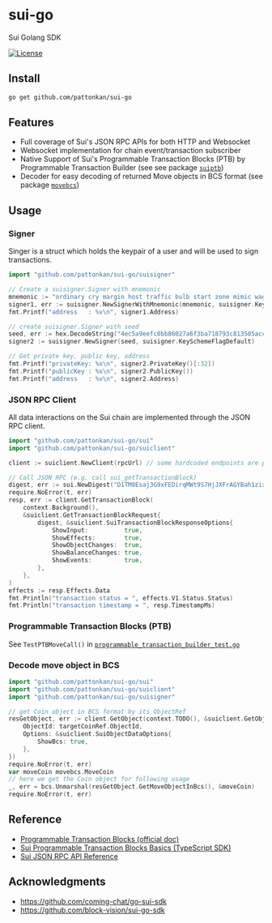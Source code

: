 # sui-go
Sui Golang SDK

[![License](https://img.shields.io/badge/license-Apache-green.svg)](https://github.com/pattonkan/sui-go/blob/main/LICENSE)

## Install

```sh
go get github.com/pattonkan/sui-go
```

## Features

* Full coverage of Sui's JSON RPC APIs for both HTTP and Websocket
* Websocket implementation for chain event/transaction subscriber
* Native Support of Sui's Programmable Transaction Blocks (PTB) by Programmable Transaction Builder (see see package [`suiptb`](sui/suiptb))
* Decoder for easy decoding of returned Move objects in BCS format (see package [`movebcs`](sui/movebcs))

## Usage

### Signer

Singer is a struct which holds the keypair of a user and will be used to sign transactions.

```go
import "github.com/pattonkan/sui-go/suisigner"

// Create a suisigner.Signer with mnemonic
mnemonic := "ordinary cry margin host traffic bulb start zone mimic wage fossil eight diagram clay say remove add atom"
signer1, err := suisigner.NewSignerWithMnemonic(mnemonic, suisigner.KeySchemeFlagEd25519)
fmt.Printf("address   : %v\n", signer1.Address)

// create suisigner.Signer with seed
seed, err := hex.DecodeString("4ec5a9eefc0bb86027a6f3ba718793c813505acc25ed09447caf6a069accdd4b")
signer2 := suisigner.NewSigner(seed, suisigner.KeySchemeFlagDefault)

// Get private key, public key, address
fmt.Printf("privateKey: %x\n", signer2.PrivateKey()[:32])
fmt.Printf("publicKey : %x\n", signer2.PublicKey())
fmt.Printf("address   : %v\n", signer2.Address)
```

### JSON RPC Client

All data interactions on the Sui chain are implemented through the JSON RPC client.

```go
import "github.com/pattonkan/sui-go/sui"
import "github.com/pattonkan/sui-go/suiclient"

client := suiclient.NewClient(rpcUrl) // some hardcoded endpoints are provided e.g. conn.TestnetEndpointUrl

// Call JSON RPC (e.g. call sui_getTransactionBlock)
digest, err := sui.NewDigest("D1TM8Esaj3G9xFEDirqMWt9S7HjJXFrAGYBah1zixWTL")
require.NoError(t, err)
resp, err := client.GetTransactionBlock(
    context.Background(),
    &suiclient.GetTransactionBlockRequest{
        digest, &suiclient.SuiTransactionBlockResponseOptions{
            ShowInput:          true,
            ShowEffects:        true,
            ShowObjectChanges:  true,
            ShowBalanceChanges: true,
            ShowEvents:         true,
        },
    },
)
effects := resp.Effects.Data
fmt.Println("transaction status = ", effects.V1.Status.Status)
fmt.Println("transaction timestamp = ", resp.TimestampMs)
```

### Programmable Transaction Blocks (PTB)

See `TestPTBMoveCall()` in [`programmable_transaction_builder_test.go`](sui/suiptb/programmable_transaction_builder_test.go)

### Decode move object in BCS

```go
import "github.com/pattonkan/sui-go/sui"
import "github.com/pattonkan/sui-go/suiclient"
import "github.com/pattonkan/sui-go/suisigner"

// get Coin object in BCS format by its ObjectRef
resGetObject, err := client.GetObject(context.TODO(), &suiclient.GetObjectRequest{
	ObjectId: targetCoinRef.ObjectId,
	Options: &suiclient.SuiObjectDataOptions{
		ShowBcs: true,
	},
})
require.NoError(t, err)
var moveCoin movebcs.MoveCoin
// here we get the Coin object for following usage
_, err = bcs.Unmarshal(resGetObject.GetMoveObjectInBcs(), &moveCoin)
require.NoError(t, err)
```

## Reference

* [Programmable Transaction Blocks (official doc)](https://docs.sui.io/concepts/transactions/prog-txn-blocks)
* [Sui Programmable Transaction Blocks Basics (TypeScript SDK)](https://sdk.mystenlabs.com/typescript/transaction-building/basics)
* [Sui JSON RPC API Reference](https://docs.sui.io/sui-api-ref)

## Acknowledgments

* https://github.com/coming-chat/go-sui-sdk
* https://github.com/block-vision/sui-go-sdk

